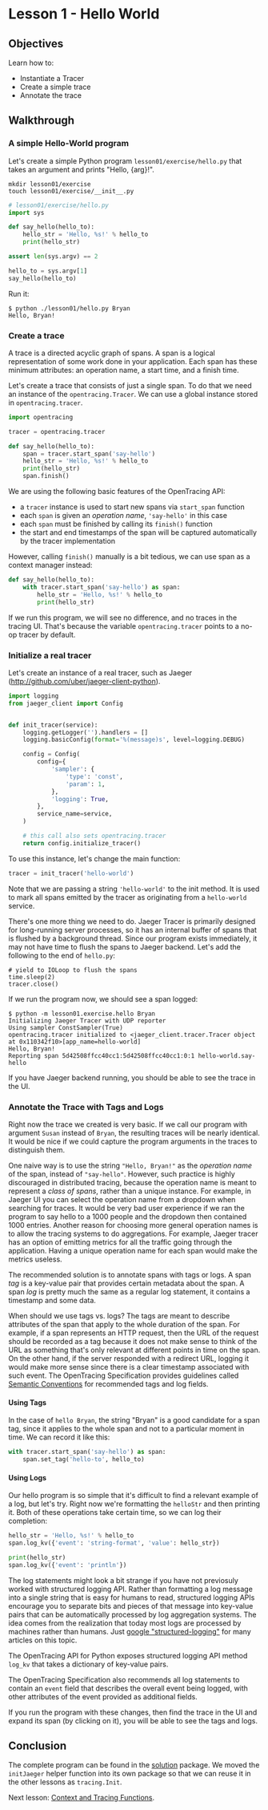 # Lesson 1 - Hello World

## Objectives

Learn how to:

* Instantiate a Tracer
* Create a simple trace
* Annotate the trace

## Walkthrough

### A simple Hello-World program

Let's create a simple Python program `lesson01/exercise/hello.py` that takes an argument and prints "Hello, {arg}!". 

```
mkdir lesson01/exercise
touch lesson01/exercise/__init__.py
```

```python
# lesson01/exercise/hello.py
import sys

def say_hello(hello_to):
    hello_str = 'Hello, %s!' % hello_to
    print(hello_str)

assert len(sys.argv) == 2

hello_to = sys.argv[1]
say_hello(hello_to)
```

Run it: 
```
$ python ./lesson01/hello.py Bryan
Hello, Bryan!
```

### Create a trace

A trace is a directed acyclic graph of spans. A span is a logical representation of some work done in your application.
Each span has these minimum attributes: an operation name, a start time, and a finish time.

Let's create a trace that consists of just a single span. To do that we need an instance of the `opentracing.Tracer`.
We can use a global instance stored in `opentracing.tracer`.

```python
import opentracing

tracer = opentracing.tracer

def say_hello(hello_to):
    span = tracer.start_span('say-hello')
    hello_str = 'Hello, %s!' % hello_to
    print(hello_str)
    span.finish()
```

We are using the following basic features of the OpenTracing API:
  * a `tracer` instance is used to start new spans via `start_span` function
  * each `span` is given an _operation name_, `'say-hello'` in this case
  * each `span` must be finished by calling its `finish()` function
  * the start and end timestamps of the span will be captured automatically by the tracer implementation

However, calling `finish()` manually is a bit tedious, we can use span as a context manager instead:

```python
def say_hello(hello_to):
    with tracer.start_span('say-hello') as span:
        hello_str = 'Hello, %s!' % hello_to
        print(hello_str)
```

If we run this program, we will see no difference, and no traces in the tracing UI.
That's because the variable `opentracing.tracer` points to a no-op tracer by default.

### Initialize a real tracer

Let's create an instance of a real tracer, such as Jaeger (http://github.com/uber/jaeger-client-python).

```python
import logging
from jaeger_client import Config


def init_tracer(service):
    logging.getLogger('').handlers = []
    logging.basicConfig(format='%(message)s', level=logging.DEBUG)

    config = Config(
        config={
            'sampler': {
                'type': 'const',
                'param': 1,
            },
            'logging': True,
        },
        service_name=service,
    )

    # this call also sets opentracing.tracer
    return config.initialize_tracer()
```

To use this instance, let's change the main function:

```python
tracer = init_tracer('hello-world')
```

Note that we are passing a string `'hello-world'` to the init method. It is used to mark all spans emitted by
the tracer as originating from a `hello-world` service.

There's one more thing we need to do. Jaeger Tracer is primarily designed for long-running server processes,
so it has an internal buffer of spans that is flushed by a background thread. Since our program exists immediately,
it may not have time to flush the spans to Jaeger backend. Let's add the following to the end of `hello.py`:

```
# yield to IOLoop to flush the spans
time.sleep(2)
tracer.close()
```

If we run the program now, we should see a span logged:

```
$ python -m lesson01.exercise.hello Bryan
Initializing Jaeger Tracer with UDP reporter
Using sampler ConstSampler(True)
opentracing.tracer initialized to <jaeger_client.tracer.Tracer object at 0x110342f10>[app_name=hello-world]
Hello, Bryan!
Reporting span 5d42508ffcc40cc1:5d42508ffcc40cc1:0:1 hello-world.say-hello
```

If you have Jaeger backend running, you should be able to see the trace in the UI.

### Annotate the Trace with Tags and Logs

Right now the trace we created is very basic. If we call our program with argument `Susan`
instead of `Bryan`, the resulting traces will be nearly identical. It would be nice if we could
capture the program arguments in the traces to distinguish them.

One naive way is to use the string `"Hello, Bryan!"` as the _operation name_ of the span, instead of `"say-hello"`.
However, such practice is highly discouraged in distributed tracing, because the operation name is meant to
represent a _class of spans_, rather than a unique instance. For example, in Jaeger UI you can select the
operation name from a dropdown when searching for traces. It would be very bad user experience if we ran the
program to say hello to a 1000 people and the dropdown then contained 1000 entries. Another reason for choosing
more general operation names is to allow the tracing systems to do aggregations. For example, Jaeger tracer
has an option of emitting metrics for all the traffic going through the application. Having a unique
operation name for each span would make the metrics useless.

The recommended solution is to annotate spans with tags or logs. A span _tag_ is a key-value pair that provides
certain metadata about the span. A span _log_ is pretty much the same as a regular log statement, it contains
a timestamp and some data.

When should we use tags vs. logs?  The tags are meant to describe attributes of the span that apply
to the whole duration of the span. For example, if a span represents an HTTP request, then the URL of the
request should be recorded as a tag because it does not make sense to think of the URL as something
that's only relevant at different points in time on the span. On the other hand, if the server responded
with a redirect URL, logging it would make more sense since there is a clear timestamp associated with such
event. The OpenTracing Specification provides guidelines called [Semantic Conventions][semantic-conventions]
for recommended tags and log fields.

#### Using Tags

In the case of `hello Bryan`, the string "Bryan" is a good candidate for a span tag, since it applies
to the whole span and not to a particular moment in time. We can record it like this:

```python
with tracer.start_span('say-hello') as span:
    span.set_tag('hello-to', hello_to)
```

#### Using Logs

Our hello program is so simple that it's difficult to find a relevant example of a log, but let's try.
Right now we're formatting the `helloStr` and then printing it. Both of these operations take certain
time, so we can log their completion:

```python
hello_str = 'Hello, %s!' % hello_to
span.log_kv({'event': 'string-format', 'value': hello_str})

print(hello_str)
span.log_kv({'event': 'println'})
```

The log statements might look a bit strange if you have not previosuly worked with structured logging API.
Rather than formatting a log message into a single string that is easy for humans to read, structured
logging APIs encourage you to separate bits and pieces of that message into key-value pairs that can be
automatically processed by log aggregation systems. The idea comes from the realization that today most
logs are processed by machines rather than humans. Just [google "structured-logging"][google-logging]
for many articles on this topic.

The OpenTracing API for Python exposes structured logging API method `log_kv` that takes a dictionary
of key-value pairs.

The OpenTracing Specification also recommends all log statements to contain an `event` field that
describes the overall event being logged, with other attributes of the event provided as additional fields.

If you run the program with these changes, then find the trace in the UI and expand its span (by clicking on it),
you will be able to see the tags and logs.

## Conclusion

The complete program can be found in the [solution](./solution) package. We moved the `initJaeger`
helper function into its own package so that we can reuse it in the other lessons as `tracing.Init`.

Next lesson: [Context and Tracing Functions](../lesson02).

[semantic-conventions]: https://github.com/opentracing/specification/blob/master/semantic_conventions.md
[google-logging]: https://www.google.com/search?q=structured-logging